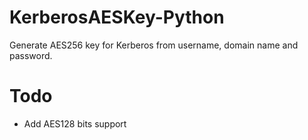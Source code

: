 # KerberosAESKey-Python
Generate AES256 key for Kerberos from username, domain name and password.

# Todo
- Add AES128 bits support
